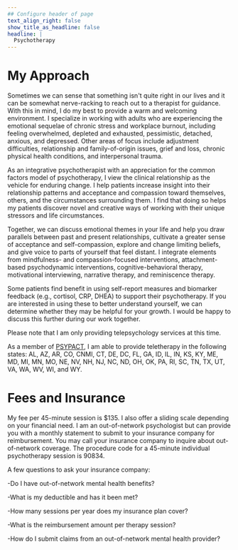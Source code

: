 ```yaml
---
## Configure header of page
text_align_right: false
show_title_as_headline: false
headline: |
  Psychotherapy
---
```


<!-- this is a subheadline -->
# My Approach

Sometimes we can sense that something isn't quite right in our lives and it can be somewhat nerve-racking to reach out to a therapist for guidance. With this in mind, I do my best to provide a warm and welcoming environment. I specialize in working with adults who are experiencing the emotional sequelae of chronic stress and workplace burnout, including feeling overwhelmed, depleted and exhausted, pessimistic, detached, anxious, and depressed. Other areas of focus include adjustment difficulties, relationship and family-of-origin issues, grief and loss, chronic physical health conditions, and interpersonal trauma.

As an integrative psychotherapist with an appreciation for the common factors model of psychotherapy, I view the clinical relationship as the vehicle for enduring change. I help patients increase insight into their relationship patterns and acceptance and compassion toward themselves, others, and the circumstances surrounding them. I find that doing so helps my patients discover novel and creative ways of working with their unique stressors and life circumstances. 

Together, we can discuss emotional themes in your life and help you draw parallels between past and present relationships, cultivate a greater sense of acceptance and self-compassion, explore and change limiting beliefs, and give voice to parts of yourself that feel distant. I integrate elements from mindfulness- and compassion-focused interventions, attachment-based psychodynamic interventions, cognitive-behavioral therapy, motivational interviewing, narrative therapy, and reminiscence therapy.

Some patients find benefit in using self-report measures and biomarker feedback (e.g., cortisol, CRP, DHEA) to support their psychotherapy. If you are interested in using these to better understand yourself, we can determine whether they may be helpful for your growth. I would be happy to discuss this further during our work together.

Please note that I am only providing telepsychology services at this time. 

As a member of  [PSYPACT](https://psypact.org/), I am able to provide teletherapy in the following states: AL, AZ, AR, CO, CNMI, CT, DE, DC, FL, GA, ID, IL, IN, KS, KY, ME, MD, MI, MN, MO, NE, NV, NH, NJ, NC, ND, OH, OK, PA, RI, SC, TN, TX, UT, VA, WA, WV, WI, and WY.

# Fees and Insurance

My fee per 45-minute session is $135. I also offer a sliding scale depending on your financial need. I am an out-of-network psychologist but can provide you with a monthly statement to submit to your insurance company for reimbursement. You may call your insurance company to inquire about out-of-network coverage. The procedure code for a 45-minute individual psychotherapy session is 90834.

A few questions to ask your insurance company:

-Do I have out-of-network mental health benefits?

-What is my deductible and has it been met?

-How many sessions per year does my insurance plan cover?

-What is the reimbursement amount per therapy session?

-How do I submit claims from an out-of-network mental health provider?


























